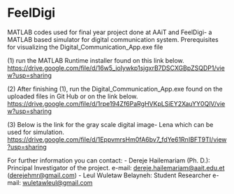 # FeelDigi
MATLAB codes used for final year project done at AAiT and FeelDigi- a MATLAB based simulator for digital communication system.
Prerequisites for visualizing the Digital_Communication_App.exe file

  (1) run the MATLAB Runtime installer found on this link below.
      https://drive.google.com/file/d/16w5_ioIywkp1sjgxrB7DSCXGBpZSQDP1/view?usp=sharing

  (2) After finishing (1), run the Digital_Communication_App.exe found on the uploaded files in Git Hub or on the link below.
      https://drive.google.com/file/d/1rpe194Zf6PaRgHVKpLSiEY2XauYY0QlV/view?usp=sharing
      
  (3) Below is the link for the gray scale digital image- Lena which can be used for simulation.    
      https://drive.google.com/file/d/1EppvmrsHm0fA6bv7_fdYe61RnIBFT9TI/view?usp=sharing


For further information you can contact:
                - Dereje Hailemariam (Ph. D.): Principal Investigator of the project. e-mail: dereje.hailemariam@aait.edu.et (derejehmr@gmail.com)
                - Leul Wuletaw Belayneh: Student Researcher e-mail: wuletawleul@gmail.com
